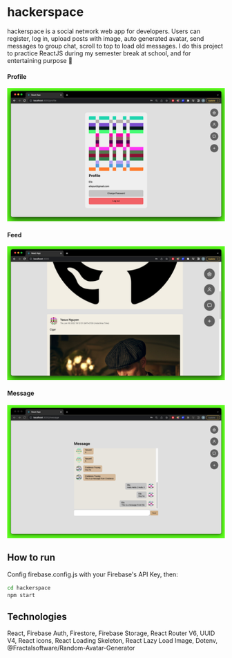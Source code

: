 # hackerspace

hackerspace is a social network web app for developers.
Users can register, log in, upload posts with image, auto generated avatar, send messages to group chat, scroll to top to load old messages.
I do this project to practice ReactJS during my semester break at school, and for entertaining purpose 🤡
</br>
#### Profile
![Profile](./profile.png)
#### Feed
![Feed](./feed.png)
#### Message
![Message](./chat.png)
## How to run
Config firebase.config.js with your Firebase's API Key, then:
```bash
cd hackerspace
npm start
```

## Technologies
React, Firebase Auth, Firestore, Firebase Storage, React Router V6, UUID V4, React icons, React Loading Skeleton, React Lazy Load Image, Dotenv, @Fractalsoftware/Random-Avatar-Generator

